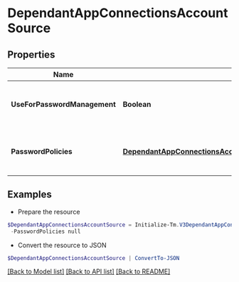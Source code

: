# DependantAppConnectionsAccountSource
## Properties

Name | Type | Description | Notes
------------ | ------------- | ------------- | -------------
**UseForPasswordManagement** | **Boolean** | Use this Account Source for password management | [optional] [default to $false]
**PasswordPolicies** | [**DependantAppConnectionsAccountSourcePasswordPoliciesInner[]**](DependantAppConnectionsAccountSourcePasswordPoliciesInner.md) | A list of Password Policies for this Account Source | [optional] 

## Examples

- Prepare the resource
```powershell
$DependantAppConnectionsAccountSource = Initialize-Tm.V3DependantAppConnectionsAccountSource  -UseForPasswordManagement false `
 -PasswordPolicies null
```

- Convert the resource to JSON
```powershell
$DependantAppConnectionsAccountSource | ConvertTo-JSON
```

[[Back to Model list]](../README.md#documentation-for-models) [[Back to API list]](../README.md#documentation-for-api-endpoints) [[Back to README]](../README.md)

